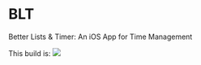 # BLT
Better Lists &amp; Timer: An iOS App for Time Management

This build is: ![](https://github.com/BLT-App/BLT/workflows/Swift%20Project%20Build%20Test/badge.svg)
